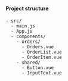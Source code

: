 #### Project structure

```
- src/
  - main.js
  - App.js
  - components/
    - orders/
      - Orders.vue
      - OrderList.vue
      - OrderItem.vue
    - shared/
      - Button.vue
      - InputText.vue
```


<aside class="notes">
</aside>
